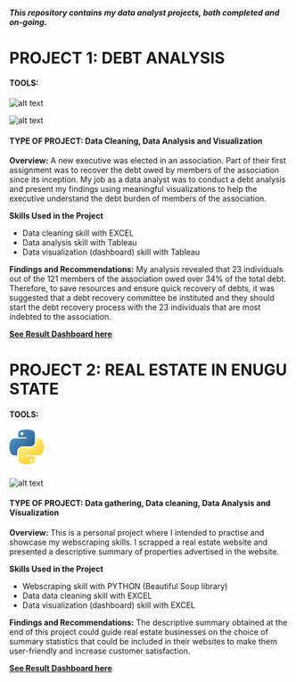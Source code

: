 ##### _This repository contains my data analyst projects, both completed and on-going._

# PROJECT 1: DEBT ANALYSIS
#### TOOLS:   
![alt text](https://github.com/ChimaobiOgbonna/Chimaobi_Portfolio/blob/main/Microsoft_Excel_2013-2019_logo.svg.png?raw=true "EXCEL")

![alt text](https://github.com/ChimaobiOgbonna/Chimaobi_Portfolio/blob/main/Tableau_Software_Logo_Small.png?raw=true "TABLEAU")
#### TYPE OF PROJECT: Data Cleaning, Data Analysis and Visualization

__Overview:__
A new executive was elected in an association. Part of their first assignment was to recover the debt owed by members of the association since its inception.
My job as a data analyst was to conduct a debt analysis and present my findings using meaningful visualizations to help the executive understand the debt burden of members of the association. 

__Skills Used in the Project__
* Data cleaning skill with EXCEL
* Data analysis skill with Tableau
* Data visualization (dashboard) skill with Tableau

**Findings and Recommendations:**
My analysis revealed that 23 individuals out of the 121 members of the association owed over 34% of the total debt. Therefore, to save resources and ensure quick recovery of debts, it was suggested that a debt recovery committee be instituted and they should start the debt recovery process with the 23 individuals that are most indebted to the association. 

[**See Result Dashboard here**](https://public.tableau.com/app/profile/chimaobi7625/viz/BFCDEBTANALYSIS/Dashboard1)




# PROJECT 2: REAL ESTATE IN ENUGU STATE
#### TOOLS:   
![alt text](https://github.com/ChimaobiOgbonna/Chimaobi-Ogbonna-Portfolio/blob/main/Python-logo-notext.svg.png?raw=true "PYTHON")

![alt text](https://github.com/ChimaobiOgbonna/Chimaobi_Portfolio/blob/main/Microsoft_Excel_2013-2019_logo.svg.png?raw=true "EXCEL")
#### TYPE OF PROJECT: Data gathering, Data cleaning, Data Analysis and Visualization

__Overview:__
This is a personal project where I intended to practise and showcase my webscraping skills. I scrapped a real estate website and presented a descriptive summary of properties advertised in the website. 

__Skills Used in the Project__
* Webscraping skill with PYTHON (Beautiful Soup library)
* Data data cleaning skill with EXCEL
* Data visualization (dashboard) skill with EXCEL

**Findings and Recommendations:**
The descriptive summary obtained at the end of this project could guide real estate businesses on the choice of summary statistics that could be included in their websites to make them user-friendly and increase customer satisfaction. 

[**See Result Dashboard here**](https://public.tableau.com/app/profile/chimaobi7625/viz/BFCDEBTANALYSIS/Dashboard1)

